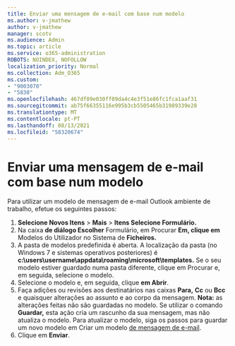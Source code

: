 ```yaml
---
title: Enviar uma mensagem de e-mail com base num modelo
ms.author: v-jmathew
author: v-jmathew
manager: scotv
ms.audience: Admin
ms.topic: article
ms.service: o365-administration
ROBOTS: NOINDEX, NOFOLLOW
localization_priority: Normal
ms.collection: Adm_O365
ms.custom:
- "9003070"
- "5830"
ms.openlocfilehash: 467df09e030ff09da4c4e3f51e86fc1fca1aaf31
ms.sourcegitcommit: ab75f66355116e995b3cb5505465b31989339e28
ms.translationtype: MT
ms.contentlocale: pt-PT
ms.lasthandoff: 08/13/2021
ms.locfileid: "58320674"
---
```

# <a name="send-an-email-message-based-on-a-template"></a>Enviar uma mensagem de e-mail com base num modelo

Para utilizar um modelo de mensagem de e-mail Outlook ambiente de trabalho, efetue os seguintes passos:

1. **Selecione Novos Itens**  >  **Mais**  >  **Itens Selecione Formulário.**
2. Na caixa **de diálogo Escolher** Formulário, em Procurar **Em, clique em** Modelos do Utilizador no Sistema de **Ficheiros.**
3. A pasta de modelos predefinida é aberta. A localização da pasta (no Windows 7 e sistemas operativos posteriores) é **c:\users\username\appdata\roaming\microsoft\templates.** Se o seu modelo estiver guardado numa pasta diferente, clique em Procurar e, em seguida, selecione o modelo.
4. Selecione o modelo e, em seguida, clique **em Abrir**.
5. Faça adições ou revisões aos destinatários nas caixas **Para,** **Cc** ou **Bcc** e quaisquer alterações ao assunto e ao corpo da mensagem.
    **Nota:** as alterações feitas não são guardadas no modelo. Se utilizar o comando **Guardar,** esta ação cria um rascunho da sua mensagem, mas não atualiza o modelo. Para atualizar o modelo, siga os passos para guardar um novo modelo em Criar um modelo [de mensagem de e-mail](https://support.microsoft.com/office/create-an-email-message-template-43ec7142-4dd0-4351-8727-bd0977b6b2d1).
6. Clique em **Enviar**.
